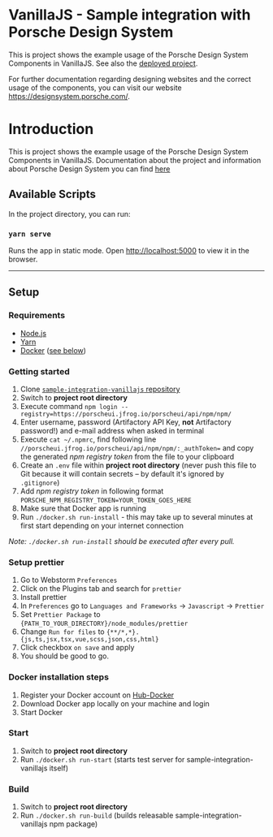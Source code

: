 # VanillaJS - Sample integration with Porsche Design System

This is project shows the example usage of the Porsche Design System Components in VanillaJS. See also the [deployed project](https://porscheui.github.io/sample-integration-vanillajs).

For further documentation regarding designing websites and the correct usage of the components, you can visit our website https://designsystem.porsche.com/.

# Introduction

This is project shows the example usage of the Porsche Design System Components in VanillaJS. Documentation about the project and information about Porsche Design System you can find [here](https://designsystem.porsche.com)

## Available Scripts

In the project directory, you can run:

### `yarn serve`

Runs the app in static mode. Open [http://localhost:5000](http://localhost:5000) to view it in the browser.

---

## Setup

### Requirements

- [Node.js](https://nodejs.org)
- [Yarn](https://yarnpkg.com)
- [Docker](https://www.docker.com) ([see below](#docker-installation-steps))

### Getting started

1. Clone [`sample-integration-vanillajs` repository](https://github.com/porscheui/sample-integration-vanillajs)
1. Switch to **project root directory**
1. Execute command `npm login --registry=https://porscheui.jfrog.io/porscheui/api/npm/npm/`
1. Enter username, password (Artifactory API Key, **not** Artifactory password!) and e-mail address when asked in terminal
1. Execute `cat ~/.npmrc`, find following line `//porscheui.jfrog.io/porscheui/api/npm/npm/:_authToken=` and copy the generated _npm registry token_ from the file to your clipboard
1. Create an `.env` file within **project root directory** (never push this file to Git because it will contain secrets – by default it's ignored by `.gitignore`)
1. Add _npm registry token_ in following format `PORSCHE_NPM_REGISTRY_TOKEN=YOUR_TOKEN_GOES_HERE`
1. Make sure that Docker app is running
1. Run `./docker.sh run-install` - this may take up to several minutes at first start depending on your internet connection

_Note: `./docker.sh run-install` should be executed after every pull._

### Setup prettier

1. Go to Webstorm `Preferences`
1. Click on the Plugins tab and search for `prettier`
1. Install prettier
1. In `Preferences` go to `Languages and Frameworks` -> `Javascript` -> `Prettier`
1. Set `Prettier Package` to `{PATH_TO_YOUR_DIRECTORY}/node_modules/prettier`
1. Change `Run for files` to `{**/*,*}.{js,ts,jsx,tsx,vue,scss,json,css,html}`
1. Click checkbox `on save` and apply
1. You should be good to go.

### Docker installation steps

1. Register your Docker account on [Hub-Docker](https://hub.docker.com)
1. Download Docker app locally on your machine and login
1. Start Docker

### Start

1. Switch to **project root directory**
1. Run `./docker.sh run-start` (starts test server for sample-integration-vanillajs itself)

### Build

1. Switch to **project root directory**
1. Run `./docker.sh run-build` (builds releasable sample-integration-vanillajs npm package)
